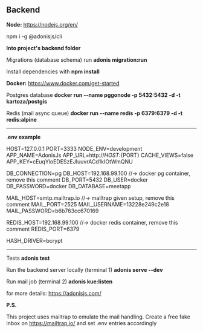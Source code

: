 ## Backend

**Node:** https://nodejs.org/en/

npm i -g @adonisjs/cli

**Into project's backend folder**

Migrations (database schema) run **adonis migration:run**

Install dependencies with **npm install**

**Docker:** https://www.docker.com/get-started

Postgres database **docker run --name pggonode -p 5432:5432 -d -t kartoza/postgis**

Redis (mail async queue) **docker run --name redis -p 6379:6379 -d -t redis:alpine**

---

.**env example**

HOST=127.0.0.1
PORT=3333
NODE_ENV=development
APP_NAME=AdonisJs
APP_URL=http://${HOST}:${PORT}
CACHE_VIEWS=false
APP_KEY=cEuqYloEDESzEJIuuvrACd1kIOtWmQNU

DB_CONNECTION=pg
DB_HOST=192.168.99.100 //-> docker pg container, remove this comment
DB_PORT=5432
DB_USER=docker
DB_PASSWORD=docker
DB_DATABASE=meetapp

MAIL_HOST=smtp.mailtrap.io //-> mailtrap given setup, remove this comment
MAIL_PORT=2525
MAIL_USERNAME=13228e249c2e18
MAIL_PASSWORD=b6b763cc670169

REDIS_HOST=192.168.99.100 //-> docker redis container, remove this comment
REDIS_PORT=6379

HASH_DRIVER=bcrypt

---

Tests **adonis test**

Run the backend server locally (terminal 1) **adonis serve --dev**

Run mail job (terminal 2) **adonis kue:listen**

for more details: https://adonisjs.com/

**P.S.**

This project uses mailtrap to emulate the mail handling.
Create a free fake inbox on https://mailtrap.io/ and set .env entries accordingly
